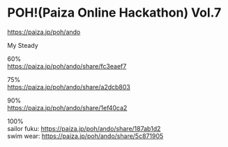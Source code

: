POH!(Paiza Online Hackathon) Vol.7
==================================
  
https://paiza.jp/poh/ando    
  
  
My Steady    
  
60%  
https://paiza.jp/poh/ando/share/fc3eaef7  

75%  
https://paiza.jp/poh/ando/share/a2dcb803  
  
90%  
https://paiza.jp/poh/ando/share/1ef40ca2  
  
100%  
sailor fuku: https://paiza.jp/poh/ando/share/187ab1d2    
swim wear: https://paiza.jp/poh/ando/share/5c871905  
